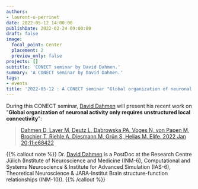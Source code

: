 ```yaml
---
authors:
- laurent-u-perrinet
date: 2022-05-12 14:00:00
publishDate: 2022-02-24 09:00:00
draft: false
image:
  focal_point: Center
  placement: 2
  preview_only: false
projects: []
subtitle: 'CONECT seminar by David Dahmen.'
summary: 'A CONECT seminar by David Dahmen.'
tags:
- events
title: '2022-05-12 : A CONECT seminar "Global organization of neuronal activity only requires unstructured local connectivity" (David Dahmen)'
---
```


During this CONECT seminar, [David Dahmen](https://jonathanvacher.github.io/) will present his recent work on "**Global organization of neuronal activity only requires unstructured local connectivity**":

> [Dahmen D, Layer M, Deutz L, Dąbrowska PA, Voges N, von Papen M, Brochier T, Riehle A, Diesmann M, Grün S, Helias M. Elife. 2022 Jan 20;11:e68422](https://pubmed.ncbi.nlm.nih.gov/35049496/)


{{% callout note %}}
Dr. [David Dahmen](https://www.fz-juelich.de/SharedDocs/Personen/INM/INM-6/EN/staff/Dahmen_David.html?nn=724620) is a PostDoc at the Research Centre Jülich (Institute of Neuroscience and Medicine (INM-6), Computational and Systems Neuroscience & Institute for Advanced Simulation (IAS-6), Theoretical Neuroscience & JARA-Institut Brain structure-function relationships (INM-10)).
{{% /callout %}}
